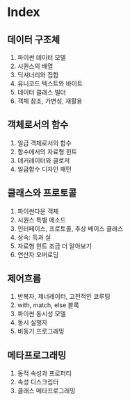 # Index
## 데이터 구조체

1. 파이썬 데이터 모델
2. 시퀀스의 배열
3. 딕셔너리와 집합
4. 유니코드 텍스트와 바이트
5. 데이터 클래스 빌더
6. 객체 참조, 가변성, 재활용

## 객체로서의 함수

1. 일급 객체로서의 함수
2. 함수에서의 자료형 힌트
3. 데커레이터와 클로저
4. 일급함수 디자인 패턴

## 클래스와 프로토콜

1. 파이썬다운 객체
2. 시퀀스 특별 메소드
3. 인터페이스, 프로토콜, 추상 베이스 클래스
4. 상속: 득과 실
5. 자료형 힌트 조금 더 알아보기
6. 연산자 오버로딩

## 제어흐름

1. 반복자, 제너레이터, 고전적인 코루팅
2. with, match, else 블록
3. 파이썬 동시성 모델
4. 동시 실행자
5. 비동기 프로그래밍

## 메타프로그래밍

1. 동적 속성과 프로퍼티
2. 속성 디스크립터
3. 클래스 메타프로그래밍
